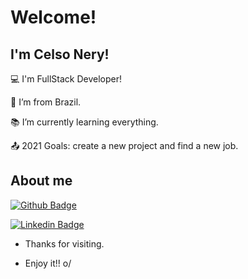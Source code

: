 # Welcome!

## I'm Celso Nery! 

:computer: I'm FullStack Developer!

:house_with_garden: I’m from Brazil.

:books: I’m currently learning everything.

:outbox_tray: 2021 Goals: create a new project and find a new job.


## About me

[![Github Badge](https://img.shields.io/badge/-Github-000?style=flat-square&logo=Github&logoColor=white&link=https://github.com/celsonery)](https://github.com/celsonery)

[![Linkedin Badge](https://img.shields.io/badge/-LinkedIn-blue?style=flat-square&logo=Linkedin&logoColor=white&link=https://linkedin.com/in/celsonery)](https://linkedin.com/in/celsonery)

- Thanks for visiting.

- Enjoy it!! o/
